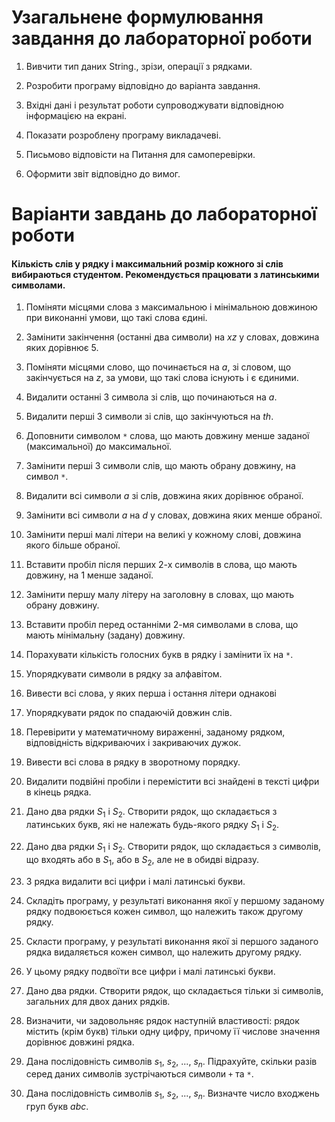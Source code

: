 # Узагальнене формулювання завдання до лабораторної роботи

1) Вивчити тип даних String., зрізи, операції з рядками.

2) Розробити програму відповідно до варіанта завдання.

3) Вхідні дані і результат роботи супроводжувати відповідною інформацією на екрані.

4) Показати розроблену програму викладачеві.

5) Письмово відповісти на Питання для самоперевірки.

6) Оформити звіт відповідно до вимог.


# Варіанти завдань до лабораторної роботи
#### Кількість слів у рядку і максимальний розмір кожного зі слів вибираються студентом. Рекомендується працювати з латинськими символами.

1) Поміняти місцями слова з максимальною і мінімальною довжиною при виконанні умови, що такі слова єдині.

2) Замінити закінчення (останні два символи) на $xz$ у словах, довжина яких дорівнює 5.

3) Поміняти місцями слово, що починається на $a$, зі словом, що закінчується на $z$, за умови, що такі слова існують і є єдиними.

4) Видалити останні $3$ символа зі слів, що починаються на $a$.

5) Видалити перші $3$ символи зі слів, що закінчуються на $th$.

6) Доповнити символом `*` слова, що мають довжину менше заданої (максимальної) до максимальної.

7) Замінити перші $3$ символи слів, що мають обрану довжину, на символ `*`.

8) Видалити всі символи $a$ зі слів, довжина яких дорівнює обраної.

9) Замінити всі символи $a$ на $d$ у словах, довжина яких менше обраної.

10) Замінити перші малі літери на великі у кожному слові, довжина якого більше обраної.

11) Вставити пробіл після перших 2-х символів в слова, що мають довжину, на $1$ менше заданої.

12) Замінити першу малу літеру на заголовну в словах, що мають обрану довжину.

13) Вставити пробіл перед останніми 2-мя символами в слова, що мають мінімальну (задану) довжину.

14) Порахувати кількість голосних букв в рядку і замінити їх на `*`.

15) Упорядкувати символи в рядку за алфавітом.

16) Вивести всі слова, у яких перша і остання літери однакові

17) Упорядкувати рядок по спадаючій довжин слів.

18) Перевірити у математичному вираженні, заданому рядком, відповідність відкриваючих і закриваючих дужок.

19) Вивести всі слова в рядку в зворотному порядку.

20) Видалити подвійні пробіли і перемістити всі знайдені в тексті цифри в кінець рядка.

21) Дано два рядки $S_1$ і $S_2$. Створити рядок, що складається з латинських букв, які не належать будь-якого рядку $S_1$ і $S_2$.

22) Дано два рядки $S_1$ і $S_2$. Створити рядок, що складається з символів, що входять або в $S_1$, або в $S_2$, але не в обидві відразу.

23) З рядка видалити всі цифри і малі латинські букви.

24) Складіть програму, у результаті виконання якої у першому заданому рядку подвоюється кожен символ, що належить також другому рядку.

25) Скласти програму, у результаті виконання якої зі першого заданого рядка видаляється кожен символ, що належить другому рядку.

26) У цьому рядку подвоїти все цифри і малі латинські букви.

27) Дано два рядки. Створити рядок, що складається тільки зі символів, загальних для двох даних рядків.

28) Визначити, чи задовольняє рядок наступній властивості: рядок містить (крім букв) тільки одну цифру, причому її числове значення дорівнює довжині рядка.

29) Дана послідовність символів $s_1$, $s_2$, ..., $s_n$. Підрахуйте, скільки разів серед даних символів зустрічаються символи `+` та `*`.

30) Дана послідовність символів  $s_1$, $s_2$, ..., $s_n$. Визначте число входжень груп букв $abc$.